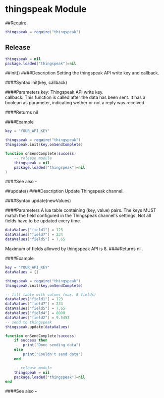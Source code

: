 # thingspeak Module

##Require
```lua
thingspeak = require("thingspeak")
```
## Release
```lua
thingspeak = nil
package.loaded["thingspeak"]=nil
```
<a id="thingspeak_init"></a>
##init()
####Description
Setting the thingspeak API write key and callback.<br />

####Syntax
init(key, callback)

####Parameters
key: Thingspeak API write key.<br />
callback: This function is called after the data has been sent. It has a boolean as parameter, indicating wether or not a reply was received. <br />

####Returns
nil

####Example
```lua
key = "YOUR_API_KEY"

thingspeak = require("thingspeak")
thingspeak.init(key,onSendComplete)

function onSendComplete(success)
	-- release module
    thingspeak = nil
    package.loaded["thingspeak"]=nil
)

```

####See also
**-**   []()

<a id="thingspeak_update"></a>
##update()
####Description
Update Thingspeak channel.<br />

####Syntax
update(newValues)

####Parameters
A lua table containing (key, value) pairs. The keys MUST match the field configured in the Thingspeak channel's settings. Not all fields have to be updated every time. <br />
```lua
dataValues["field1"] = 123
dataValues["field7"] = 234
dataValues["field5"] = 7.65
```
Maximum of fields allowed by thingspeak API is 8.
####Returns
nil.<br />

####Example
```lua
key = "YOUR_API_KEY"
dataValues = {}

thingspeak = require("thingspeak")
thingspeak.init(key,onSendComplete)

-- fill table with values (max. 8 fields)
dataValues["field1"] = 123
dataValues["field7"] = 234
dataValues["field5"] = 7.65
dataValues["field4"] = 8000
dataValues["field2"] = 9.5453
-- send to thingspeak
thingspeak.update(dataValues)

function onSendComplete(success) 
    if success then 
        print("Done sending data")
    else
        print("Couldn't send data")
    end

    -- release module
    thingspeak = nil
    package.loaded["thingspeak"]=nil
end
```

####See also
**-**   []()

